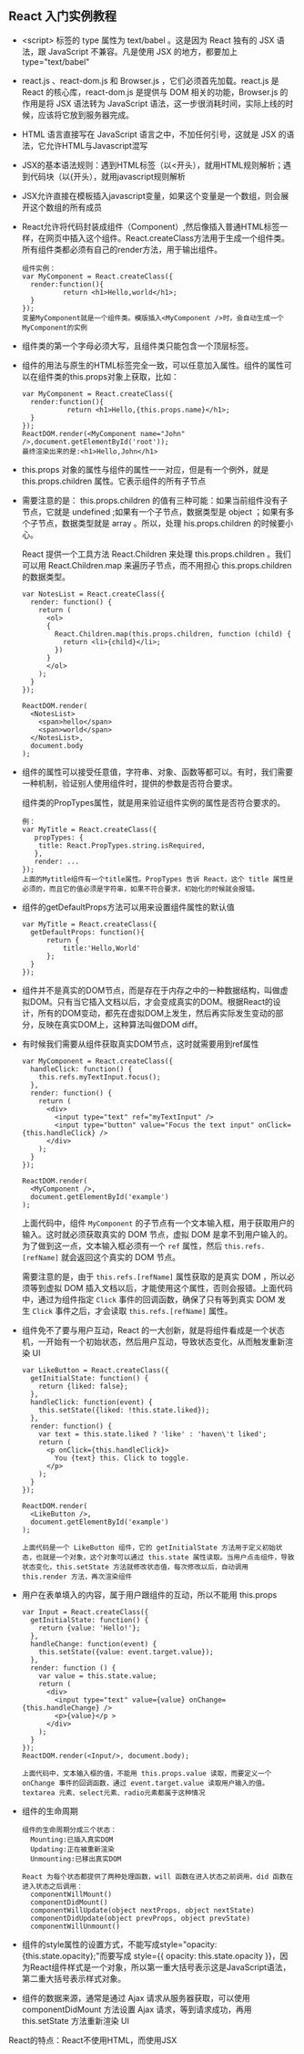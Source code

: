 ## React 入门实例教程

* \<script\> 标签的 type 属性为 text/babel 。这是因为 React 独有的 JSX 语法，跟 JavaScript 不兼容。凡是使用 JSX 的地方，都要加上 type="text/babel"

* react.js 、react-dom.js 和 Browser.js ，它们必须首先加载。react.js 是 React 的核心库，react-dom.js 是提供与 DOM 相关的功能，Browser.js 的作用是将 JSX 语法转为 JavaScript 语法，这一步很消耗时间，实际上线的时候，应该将它放到服务器完成。

* HTML 语言直接写在 JavaScript 语言之中，不加任何引号，这就是 JSX 的语法，它允许HTML与Javascript混写

* JSX的基本语法规则：遇到HTML标签（以<开头），就用HTML规则解析；遇到代码块（以{开头），就用javascript规则解析

* JSX允许直接在模板插入javascript变量，如果这个变量是一个数组，则会展开这个数组的所有成员

* React允许将代码封装成组件（Component）,然后像插入普通HTML标签一样，在网页中插入这个组件。React.createClass方法用于生成一个组件类。所有组件类都必须有自己的render方法，用于输出组件。

  ```
  组件实例：
  var MyComponent = React.createClass({
  	render:function(){
    		return <h1>Hello,world</h1>;
  	}
  });
  变量MyComponent就是一个组件类。模版插入<MyComponent />时，会自动生成一个MyComponent的实例
  ```

* 组件类的第一个字母必须大写，且组件类只能包含一个顶层标签。

* 组件的用法与原生的HTML标签完全一致，可以任意加入属性。组件的属性可以在组件类的this.props对象上获取，比如：

  ```
  var MyComponent = React.createClass({
   	render:function(){
     		 return <h1>Hello,{this.props.name}</h1>;
   	}
  });
  ReactDOM.render(<MyComponent name="John" />,document.getElementById('root'));
  最终渲染出来的是:<h1>Hello,John</h1>
  ```

* this.props 对象的属性与组件的属性一一对应，但是有一个例外，就是 this.props.children 属性。它表示组件的所有子节点

* 需要注意的是： this.props.children 的值有三种可能：如果当前组件没有子节点，它就是 undefined ;如果有一个子节点，数据类型是 object ；如果有多个子节点，数据类型就是 array 。所以，处理 his.props.children 的时候要小心。

  React 提供一个工具方法 React.Children 来处理 this.props.children 。我们可以用 React.Children.map 来遍历子节点，而不用担心 this.props.children 的数据类型。

  ```
  var NotesList = React.createClass({
    render: function() {
      return (
        <ol>
        {
          React.Children.map(this.props.children, function (child) {
            return <li>{child}</li>;
          })
        }
        </ol>
      );
    }
  });

  ReactDOM.render(
    <NotesList>
      <span>hello</span>
      <span>world</span>
    </NotesList>,
    document.body
  );
  ```

* 组件的属性可以接受任意值，字符串、对象、函数等都可以。有时，我们需要一种机制，验证别人使用组件时，提供的参数是否符合要求。

  组件类的PropTypes属性，就是用来验证组件实例的属性是否符合要求的。

  ```
  例：
  var MyTitle = React.createClass({
     propTypes: {
      title: React.PropTypes.string.isRequired,
     },
     render: ...
  });
  上面的Mytitle组件有一个title属性。PropTypes 告诉 React，这个 title 属性是必须的，而且它的值必须是字符串，如果不符合要求，初始化的时候就会报错。
  ```

* 组件的getDefaultProps方法可以用来设置组件属性的默认值

  ```
  var MyTitle = React.createClass({
   	getDefaultProps: function(){
  		return {
  			title:'Hello,World'
  		};
  	}
  });
  ```

* 组件并不是真实的DOM节点，而是存在于内存之中的一种数据结构，叫做虚拟DOM。只有当它插入文档以后，才会变成真实的DOM。根据React的设计，所有的DOM变动，都先在虚拟DOM上发生，然后再实际发生变动的部分，反映在真实DOM上，这种算法叫做DOM diff。

* 有时候我们需要从组件获取真实DOM节点，这时就需要用到ref属性

  ```
  var MyComponent = React.createClass({
    handleClick: function() {
      this.refs.myTextInput.focus();
    },
    render: function() {
      return (
        <div>
          <input type="text" ref="myTextInput" />
          <input type="button" value="Focus the text input" onClick={this.handleClick} />
        </div>
      );
    }
  });

  ReactDOM.render(
    <MyComponent />,
    document.getElementById('example')
  );
  ```

  上面代码中，组件 `MyComponent` 的子节点有一个文本输入框，用于获取用户的输入。这时就必须获取真实的 DOM 节点，虚拟 DOM 是拿不到用户输入的。为了做到这一点，文本输入框必须有一个 `ref` 属性，然后 `this.refs.[refName]` 就会返回这个真实的 DOM 节点。

  需要注意的是，由于 `this.refs.[refName]` 属性获取的是真实 DOM ，所以必须等到虚拟 DOM 插入文档以后，才能使用这个属性，否则会报错。上面代码中，通过为组件指定 `Click` 事件的回调函数，确保了只有等到真实 DOM 发生 `Click` 事件之后，才会读取 `this.refs.[refName]` 属性。

* 组件免不了要与用户互动，React 的一大创新，就是将组件看成是一个状态机，一开始有一个初始状态，然后用户互动，导致状态变化，从而触发重新渲染 UI

  ```
  var LikeButton = React.createClass({
    getInitialState: function() {
      return {liked: false};
    },
    handleClick: function(event) {
      this.setState({liked: !this.state.liked});
    },
    render: function() {
      var text = this.state.liked ? 'like' : 'haven\'t liked';
      return (
        <p onClick={this.handleClick}>
          You {text} this. Click to toggle.
        </p>
      );
    }
  });

  ReactDOM.render(
    <LikeButton />,
    document.getElementById('example')
  );

  上面代码是一个 LikeButton 组件，它的 getInitialState 方法用于定义初始状态，也就是一个对象，这个对象可以通过 this.state 属性读取。当用户点击组件，导致状态变化，this.setState 方法就修改状态值，每次修改以后，自动调用 this.render 方法，再次渲染组件
  ```

* 用户在表单填入的内容，属于用户跟组件的互动，所以不能用 this.props

  ```
  var Input = React.createClass({
    getInitialState: function() {
      return {value: 'Hello!'};
    },
    handleChange: function(event) {
      this.setState({value: event.target.value});
    },
    render: function () {
      var value = this.state.value;
      return (
        <div>
          <input type="text" value={value} onChange={this.handleChange} />
          <p>{value}</p >
        </div>
      );
    }
  });
  ReactDOM.render(<Input/>, document.body);

  上面代码中，文本输入框的值，不能用 this.props.value 读取，而要定义一个 onChange 事件的回调函数，通过 event.target.value 读取用户输入的值。textarea 元素、select元素、radio元素都属于这种情况
  ```

* 组件的生命周期

  ```
  组件的生命周期分成三个状态：
    Mounting:已插入真实DOM
    Updating:正在被重新渲染
    Unmounting:已移出真实DOM

  React 为每个状态都提供了两种处理函数，will 函数在进入状态之前调用，did 函数在进入状态之后调用：
    componentWillMount()
    componentDidMount()
    componentWillUpdate(object nextProps, object nextState)
    componentDidUpdate(object prevProps, object prevState)
    componentWillUnmount()
  ```

* 组件的style属性的设置方式，不能写成style="opacity:{this.state.opacity};"而要写成 style={{ opacity: this.state.opacity }}，因为React组件样式是一个对象，所以第一重大括号表示这是JavaScript语法，第二重大括号表示样式对象。

* 组件的数据来源，通常是通过 Ajax 请求从服务器获取，可以使用 componentDidMount 方法设置 Ajax 请求，等到请求成功，再用 this.setState 方法重新渲染 UI




React的特点：React不使用HTML，而使用JSX










